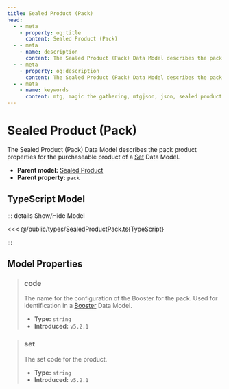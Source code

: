 ```yaml
---
title: Sealed Product (Pack)
head:
  - - meta
    - property: og:title
      content: Sealed Product (Pack)
  - - meta
    - name: description
      content: The Sealed Product (Pack) Data Model describes the pack product properties for the purchaseable product of a Set Data Model.
  - - meta
    - property: og:description
      content: The Sealed Product (Pack) Data Model describes the pack product properties for the purchaseable product of a Set Data Model.
  - - meta
    - name: keywords
      content: mtg, magic the gathering, mtgjson, json, sealed product pack
---
```


# Sealed Product (Pack)

The Sealed Product (Pack) Data Model describes the pack product properties for the purchaseable product of a [Set](/data-models/set/) Data Model.

- **Parent model:** [Sealed Product](/data-models/sealed-product/)
- **Parent property:** `pack`

## TypeScript Model

::: details Show/Hide Model

<<< @/public/types/SealedProductPack.ts{TypeScript}

:::

## Model Properties

> ### code
>
> The name for the configuration of the Booster for the pack. Used for identification in a [Booster](/abstract-models/booster/) Data Model.
>
> - **Type:** `string`
> - **Introduced:** `v5.2.1`

> ### set
>
> The set code for the product.
>
> - **Type:** `string`
> - **Introduced:** `v5.2.1`
